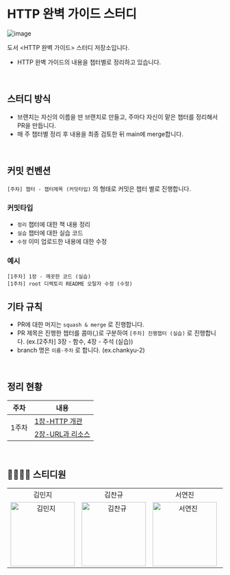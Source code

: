 # HTTP 완벽 가이드 스터디

![image](https://github.com/DevReader/HTTP-/assets/73516336/5f819737-11f7-4da4-824e-fa2493e79867)

도서 <HTTP 완벽 가이드> 스터디 저장소입니다.

- HTTP 완벽 가이드의 내용을 챕터별로 정리하고 있습니다.

<br>

## 스터디 방식

- 브랜치는 자신의 이름을 딴 브랜치로 만들고, 주마다 자신이 맡은 챕터를 정리해서 PR을 만듭니다.
- 매 주 챕터별 정리 후 내용을 최종 검토한 뒤 main에 merge합니다.

<br>

## 커밋 컨벤션

`[주차] 챕터 - 챕터제목 (커밋타입)` 의 형태로 커밋은 챕터 별로 진행합니다.

### 커밋타입

- `정리` 챕터에 대한 책 내용 정리
- `실습` 챕터에 대한 실습 코드
- `수정` 이미 업로드한 내용에 대한 수정

### 예시

```
[1주차] 1장 - 깨끗한 코드 (실습)
[1주차] root 디렉토리 README 오탈자 수정 (수정)
```

## 기타 규칙

- PR에 대한 머지는 `squash & merge` 로 진행합니다.
- PR 제목은 진행한 챕터를 콤마(,)로 구분하여 `[주차] 진행챕터 (실습)` 로 진행합니다. (ex.[2주차] 3장 - 함수, 4장 - 주석 (실습))
- branch 명은 `이름-주차` 로 합니다. (ex.chankyu-2)

<br/>

## 정리 현황

<table>
  <thead>
    <tr>
      <th>주차</th>
      <th>내용</th>
    </tr>
  </thead>
  <tbody>
    <tr>
      <td rowspan="2">1주차</td>
      <td><a href="/1장-HTTP 개관/README.md">1장-HTTP 개관</a></td>
    </tr>
    <tr>
      <td><a href="/2장-URL과 리소스/README.md">2장-URL과 리소스</a></td>
    </tr>
  </tbody>
</table>

<br>

## 👨‍👩‍👧‍👦 스티디원

<table>
  <tr align="center">
    <td>김민지</td>
    <td>김찬규</td>
    <td>서연진</td>
    <td>임해찬</td>
  </tr>
  <tr>
     <td align="center">
        <a href="https://github.com/mouse0429"><img src="https://avatars.githubusercontent.com/u/68915238?v=4" width="150px" alt="김민지"/><br /></a>
     </td>
    <td align="center">
        <a href="https://github.com/ckrb63"><img src="https://avatars.githubusercontent.com/u/73516336?v=4" width="150px" alt="김찬규"/><br /></a>
     </td>
     <td align="center">
        <a href="https://github.com/seoyeonjin"><img src="https://avatars.githubusercontent.com/u/68274803?v=4" width="150px" alt="서연진"/><br /></a>
     </td>
    <td align="center">
      <a href="https://github.com/haechan29"><img src="https://avatars.githubusercontent.com/u/63138511?v=4" width="150px;" alt="임해찬"/><br /></a>
    </td>
  <tr>
</table>
